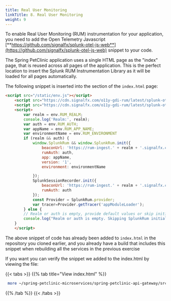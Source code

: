```yaml
---
title: Real User Monitoring
linkTitle: 8. Real User Monitoring
weight: 9
---
```


To enable Real User Monitoring (RUM) instrumentation for your application, you need to add the Open Telemetry Javascript [**https://github.com/signalfx/splunk-otel-js-web**](https://github.com/signalfx/splunk-otel-js-web) snippet to your code.

The Spring PetClinic application uses a single HTML page as the "index" page, that is reused across all pages of the application. This is the perfect location to insert the Splunk RUM Instrumentation Library as it will be loaded for all pages automatically.

The following snippet is inserted into the **<head>** section of the `index.html` page:

``` html
<script src="/static/env.js"></script>  
    <script src="https://cdn.signalfx.com/o11y-gdi-rum/latest/splunk-otel-web.js" crossorigin="anonymous"></script>
    <script src="https://cdn.signalfx.com/o11y-gdi-rum/latest/splunk-otel-web-session-recorder.js" crossorigin="anonymous"></script>
    <script>
        var realm = env.RUM_REALM;
        console.log('Realm:', realm);
        var auth = env.RUM_AUTH;
        var appName = env.RUM_APP_NAME;
        var environmentName = env.RUM_ENVIRONMENT
        if (realm && auth) {
            window.SplunkRum && window.SplunkRum.init({ 
                beaconUrl: 'https://rum-ingest.' + realm + '.signalfx.com/v1/rum',
                rumAuth: auth,
                app: appName,
                version: '1',
                environment: environmentName

            });
            SplunkSessionRecorder.init({
                beaconUrl: 'https://rum-ingest.' + realm + '.signalfx.com/v1/rumreplay',
                rumAuth: auth
            });
            const Provider = SplunkRum.provider; 
            var tracer=Provider.getTracer('appModuleLoader');
        } else {
        // Realm or auth is empty, provide default values or skip initialization
        console.log("Realm or auth is empty. Skipping SplunkRum initialization.");
    }
    </script>
```

The above snippet of code has already been added to `index.html` in the repository you cloned earlier, and you already have a build that includes this snippet when rebuilding all the services in the previous exercise

If you want you can verify the snippet  we added to the index.html by viewing the file:

{{< tabs >}}
{{% tab title="View index.html" %}}

``` bash
 more ~/spring-petclinic-microservices/spring-petclinic-api-gateway/src/main/resources/static/index.html
```

{{% /tab %}}
{{< /tabs >}}
